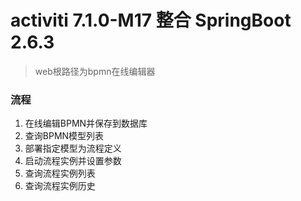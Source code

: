 # activiti 7.1.0-M17 整合 SpringBoot 2.6.3

> web根路径为bpmn在线编辑器

### 流程
1. 在线编辑BPMN并保存到数据库
2. 查询BPMN模型列表
3. 部署指定模型为流程定义
4. 启动流程实例并设置参数
5. 查询流程实例列表
6. 查询流程实例历史